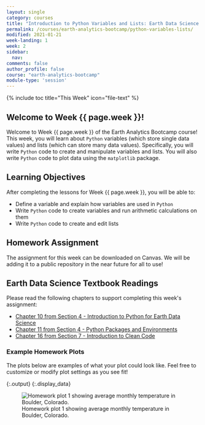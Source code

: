 ```yaml
---
layout: single
category: courses
title: "Introduction to Python Variables and Lists: Earth Data Science Bootcamp Course Week 2"
permalink: /courses/earth-analytics-bootcamp/python-variables-lists/
modified: 2021-01-21
week-landing: 1
week: 2
sidebar:
  nav:
comments: false
author_profile: false
course: "earth-analytics-bootcamp"
module-type: 'session'
---
```

{% include toc title="This Week" icon="file-text" %}

<div class="notice--info" markdown="1">

## <i class="fa fa-ship" aria-hidden="true"></i> Welcome to Week {{ page.week }}!

Welcome to Week {{ page.week }} of the Earth Analytics Bootcamp course! This week, you will learn about `Python` variables (which store single data values) and lists (which can store many data values). Specifically, you will write `Python` code to create and manipulate variables and lists. You will also write `Python` code to plot data using the `matplotlib` package. 


## <i class="fa fa-graduation-cap" aria-hidden="true"></i> Learning Objectives

After completing the lessons for Week {{ page.week }}, you will be able to:

* Define a variable and explain how variables are used in `Python`
* Write `Python` code to create variables and run arithmetic calculations on them
* Write `Python` code to create and edit lists



## <i class="fa fa-pencil-square-o" aria-hidden="true"></i> Homework Assignment

The assignment for this week can be downloaded on Canvas. We will be adding it to a 
public repository in the near future for all to use!


## <i class="fa fa-book"></i> Earth Data Science Textbook Readings

Please read the following chapters to support completing this week's assignment:
* <a href="https://www.earthdatascience.org/courses/intro-to-earth-data-science/python-code-fundamentals/get-started-using-python/">Chapter 10 from Section 4 - Introduction to Python for Earth Data Science</a>
* <a href="https://www.earthdatascience.org/courses/intro-to-earth-data-science/python-code-fundamentals/use-python-packages/">Chapter 11 from Section 4 - Python Packages and Environments</a>
* <a href="https://www.earthdatascience.org/courses/intro-to-earth-data-science/write-efficient-python-code/intro-to-clean-code/">Chapter 16 from Section 7 - Introduction to Clean Code</a>

</div>

### Example Homework Plots

The plots below are examples of what your plot could look like. Feel free to
customize or modify plot settings as you see fit! 




{:.output}
{:.display_data}

<figure>

<img src = "{{ site.url }}/images/courses/ea-bootcamp/02-variables-lists/2019-07-31-python-variables-lists-landing-page/2019-07-31-python-variables-lists-landing-page_4_0.png" alt = "Homework plot 1 showing average monthly temperature in Boulder, Colorado.">
<figcaption>Homework plot 1 showing average monthly temperature in Boulder, Colorado.</figcaption>

</figure>






